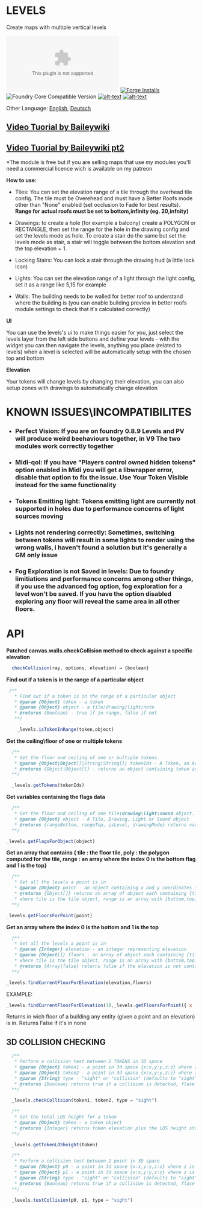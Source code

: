 # LEVELS
Create maps with multiple vertical levels

![Latest Release Download Count](https://img.shields.io/github/downloads/theripper93/Levels/latest/module.zip?color=2b82fc&label=DOWNLOADS&style=for-the-badge) [![Forge Installs](https://img.shields.io/badge/dynamic/json?label=Forge%20Installs&query=package.installs&suffix=%25&url=https%3A%2F%2Fforge-vtt.com%2Fapi%2Fbazaar%2Fpackage%2Flevels&colorB=03ff1c&style=for-the-badge)](https://forge-vtt.com/bazaar#package=levels) ![Foundry Core Compatible Version](https://img.shields.io/badge/dynamic/json.svg?url=https%3A%2F%2Fraw.githubusercontent.com%2Ftheripper93%2FLevels%2Fmain%2Fmodule.json&label=Foundry%20Version&query=$.compatibleCoreVersion&colorB=orange&style=for-the-badge) [![alt-text](https://img.shields.io/badge/-Patreon-%23ff424d?style=for-the-badge)](https://www.patreon.com/theripper93) [![alt-text](https://img.shields.io/badge/-Discord-%235662f6?style=for-the-badge)](https://discord.gg/F53gBjR97G)

Other Language: [English](README.md), [Deutsch](README.de.md)

## [Video Tuorial by Baileywiki](https://youtu.be/ELlweNunn4g)
## [Video Tuorial by Baileywiki pt2](https://youtu.be/_nynikU9_ao)

*The module is free but if you are selling maps that use my modules you'll need a commercial licence wich is available on my patreon

**How to use:**

* Tiles: You can set the elevation range of a tile through the overhead tile config. The tile must be Overehead and must have a Better Roofs mode other than "None" enabled (set occlusion to Fade for best results). **Range for actual roofs must be set to bottom,infinity (eg. 20,infnity)**

* Drawings: to create a hole (for example a balcony) create a POLYGON or RECTANGLE, then set the range for the hole in the drawing config and set the levels mode as hole. To create a stair do the same but set the levels mode as stair, a stair will toggle between the bottom elevation and the top elevation + 1.

* Locking Stairs: You can lock a stair through the drawing hud (a little lock icon)

* Lights: You can set the elevation range of a light through the light config, set it as a range like 5,15 for example

* Walls: The building needs to be walled for better roof to understand where the building is (you can enable building preview in better roofs module settings to check that it's calculated correctly)

**UI**

You can use the levels's ui to make things easier for you, just select the levels layer from the left side buttons and define your levels - with the widget you can then navigate the levels, anything you place (related to levels) when a level is selected will be automatically setup with the chosen top and bottom

**Elevation**

Your tokens will change levels by changing their elevation, you can also setup zones with drawings to automatically change elevation

# **KNOWN ISSUES\INCOMPATIBILITES**

* ### **Perfect Vision**: If you are on foundry 0.8.9 Levels and PV will produce weird beehaviours together, in V9 The two modules work correctly together
* ### **Midi-qol**: If you have "Players control owned hidden tokens" option enabled in Midi you will get a libwrapper error, disable that option to fix the issue. Use Your Token Visible instead for the same functionality
* ### **Tokens Emitting light**: Tokens emitting light are currently not supported in holes due to performance concerns of light sources moving
* ### **Lights not rendering correctly**: Sometimes, switching between tokens will result in some lights to render using the wrong walls, i haven't found a solution but it's generally a GM only issue
* ### **Fog Exploration is not Saved in levels**: Due to foundry limitiations and performance concerns among other things, if you use the advanced fog option, fog exploration for a level won't be saved. If you have the option disabled exploring any floor will reveal the same area in all other floors.

# **API**

**Patched canvas.walls.checkCollision method to check against a specific elevation**

```js
  checkCollision(ray, options, elevation) → {boolean}
```

**Find out if a token is in the range of a particular object**

```js
 /**
   * Find out if a token is in the range of a particular object
   * @param {Object} token - a token
   * @param {Object} object - a tile/drawing/light/note
   * @returns {Boolean} - true if in range, false if not
   **/

    _levels.isTokenInRange(token,object)
```

**Get the ceiling\floor of one or multiple tokens**

```js
  /**
   * Get the floor and ceiling of one or multiple tokens.
   * @param {Object|Object[]|String|String[]} tokenIds - A Token, an Array of Tokens, a Token ID or an Array of Tokens IDs
   * @returns {Object|Object[]} - returns an object containing token as the token object and range as an Array with 0 = Floor 1 = Ceiling
  **/

  _levels.getTokens(tokenIds)
```

**Get variables containing the flags data**

```js
  /**
   * Get the floor and ceiling of one tile\drawing\light\sound object.
   * @param {Object} object - A Tile, Drawing, Light or Sound object
   * @returns {rangeBottom, rangeTop, isLevel, drawingMode} returns variables containing the flags data
  **/

_levels.getFlagsForObject(object)
```

**Get an array that contains { tile : the floor tile, poly : the polygon computed for the tile, range : an array where the index 0 is the bottom flag and 1 is the top}**

```js
  /**
   * Get all the levels a point is in
   * @param {Object} point - an object containing x and y coordinates {x:x,y:y}
   * @returns {Object[]} returns an array of object each containing {tile,range,poly}
   * where tile is the tile object, range is an array with [bottom,top] and poly is the polygon computed for the room
  **/

_levels.getFloorsForPoint(point)
```

**Get an array where the index 0 is the bottom and 1 is the top**

```js
  /**
   * Get all the levels a point is in
   * @param {Integer} elevation - an integer representing elevation
   * @param {Object[]} floors - an array of object each containing {tile,range,poly}
   * where tile is the tile object, range is an array with [bottom,top] and poly is the polygon computed for the room
   * @returns {Array|false} returns false if the elevation is not contained in any of the provided floors, return an Array with [bottom,top] if one is found
  **/

_levels.findCurrentFloorForElevation(elevation,floors)
```

EXAMPLE:

```js
_levels.findCurrentFloorForElevation(10,_levels.getFloorsForPoint({ x : token.center.x , y : token.center.y }))
```
Returns in wich floor of a building any entity (given a point and an elevation) is in. Returns False if it's in none

## **3D COLLISION CHECKING**

```js
  /**
   * Perform a collision test between 2 TOKENS in 3D space
   * @param {Object} token1 - a point in 3d space {x:x,y:y,z:z} where z is the elevation
   * @param {Object} token2 - a point in 3d space {x:x,y:y,z:z} where z is the elevation
   * @param {String} type - "sight" or "collision" (defaults to "sight")
   * @returns {Boolean} returns true if a collision is detected, flase if it's not
  **/

  _levels.checkCollision(token1, token2, type = "sight")
```

```js
  /**
   * Get the total LOS height for a token
   * @param {Object} token - a token object
   * @returns {Integer} returns token elevation plus the LOS height stored in the flags
  **/

  _levels.getTokenLOSheight(token)
```

```js
  /**
   * Perform a collision test between 2 point in 3D space
   * @param {Object} p0 - a point in 3d space {x:x,y:y,z:z} where z is the elevation
   * @param {Object} p1 - a point in 3d space {x:x,y:y,z:z} where z is the elevation
   * @param {String} type - "sight" or "collision" (defaults to "sight")
   * @returns {Boolean} returns true if a collision is detected, flase if it's not
  **/

  _levels.testCollision(p0, p1, type = "sight")
```
